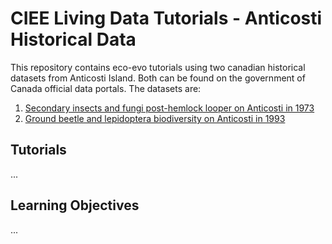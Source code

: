 # CIEE Living Data Tutorials - Anticosti Historical Data
This repository contains eco-evo tutorials using two canadian historical datasets from Anticosti Island. Both can be found on the government of Canada official data portals. The datasets are:
1. [Secondary insects and fungi post-hemlock looper on Anticosti in 1973](https://open.canada.ca/data/en/dataset/9dda09b0-649f-4002-b207-7b204eb81cbb)
2. [Ground beetle and lepidoptera biodiversity on Anticosti in 1993](https://open.canada.ca/data/en/dataset/f55b476f-534f-4d4c-aacf-3088724cc5fd)

## Tutorials
...

## Learning Objectives
...

